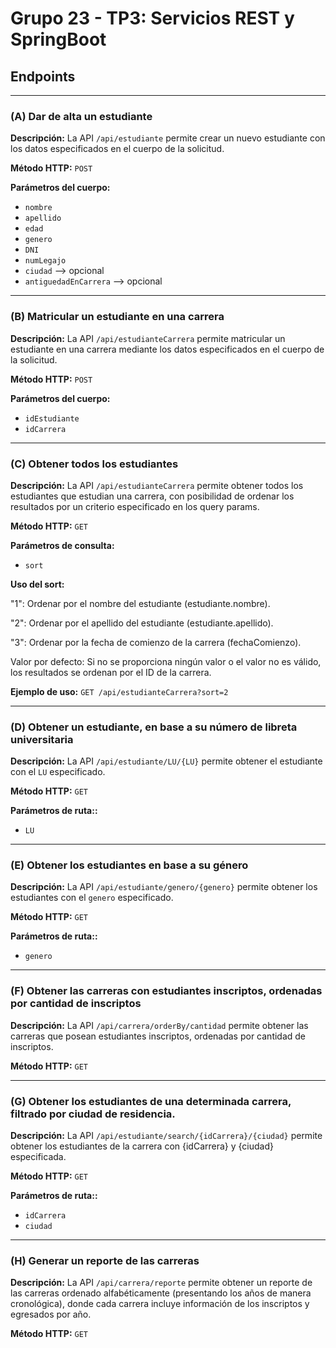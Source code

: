# Grupo 23 - TP3: Servicios REST y SpringBoot
## Endpoints

---

### (A) Dar de alta un estudiante

**Descripción:**
La API `/api/estudiante` permite crear un nuevo estudiante con los datos especificados en el cuerpo de la solicitud.

**Método HTTP:** `POST`

**Parámetros del cuerpo:**
- `nombre`
- `apellido`
- `edad`
- `genero`
- `DNI`
- `numLegajo`
- `ciudad` --> opcional
- `antiguedadEnCarrera` --> opcional

---

### (B) Matricular un estudiante en una carrera

**Descripción:**
La API `/api/estudianteCarrera` permite matricular un estudiante en una carrera mediante los datos especificados en el cuerpo de la solicitud.

**Método HTTP:** `POST`

**Parámetros del cuerpo:**
- `idEstudiante`
- `idCarrera`

---

### (C) Obtener todos los estudiantes

**Descripción:**
La API `/api/estudianteCarrera` permite obtener todos los estudiantes que estudian una carrera, con posibilidad de ordenar los resultados por un criterio especificado en los query params.

**Método HTTP:** `GET`

**Parámetros de consulta:**
- `sort`

**Uso del sort:**
  
 "1": Ordenar por el nombre del estudiante (estudiante.nombre).
 
 "2": Ordenar por el apellido del estudiante (estudiante.apellido).
 
 "3": Ordenar por la fecha de comienzo de la carrera (fechaComienzo).
 
 Valor por defecto: Si no se proporciona ningún valor o el valor no es válido, los resultados se ordenan por el ID de la carrera.

**Ejemplo de uso:** `GET /api/estudianteCarrera?sort=2`

---

### (D) Obtener un estudiante, en base a su número de libreta universitaria

**Descripción:**
La API `/api/estudiante/LU/{LU}` permite obtener el estudiante con el `LU` especificado.

**Método HTTP:** `GET`

**Parámetros de ruta::**
- `LU`

---

### (E) Obtener los estudiantes en base a su género

**Descripción:**
La API `/api/estudiante/genero/{genero}` permite obtener los estudiantes con el `genero` especificado.

**Método HTTP:** `GET`

**Parámetros de ruta::**
- `genero`

---

### (F) Obtener las carreras con estudiantes inscriptos, ordenadas por cantidad de inscriptos

**Descripción:**
La API `/api/carrera/orderBy/cantidad` permite obtener las carreras que posean estudiantes inscriptos, ordenadas por cantidad de inscriptos.

**Método HTTP:** `GET`

---

### (G) Obtener los estudiantes de una determinada carrera, filtrado por ciudad de residencia.

**Descripción:**
La API `/api/estudiante/search/{idCarrera}/{ciudad}` permite obtener los estudiantes de la carrera con {idCarrera} y {ciudad} especificada.

**Método HTTP:** `GET`

**Parámetros de ruta::**
- `idCarrera`
- `ciudad`

---

### (H) Generar un reporte de las carreras

**Descripción:**
La API `/api/carrera/reporte` permite obtener un reporte de las carreras ordenado alfabéticamente (presentando los años de manera cronológica), donde cada carrera incluye información de los inscriptos y egresados por año.

**Método HTTP:** `GET`

